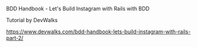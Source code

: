 BDD Handbook - Let's Build Instagram with Rails with BDD

Tutorial by DevWalks

https://www.devwalks.com/bdd-handbook-lets-build-instagram-with-rails-part-2/